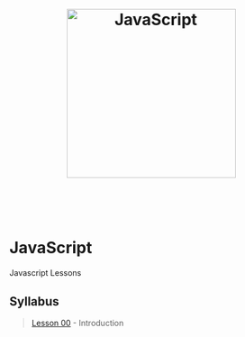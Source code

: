<h1 align="center">
	<br>
	<img height="300" src="https://upload.wikimedia.org/wikipedia/commons/9/99/Unofficial_JavaScript_logo_2.svg" alt="JavaScript">
	<br>
	<br>
	<br>
</h1>

# JavaScript
Javascript Lessons

## Syllabus
> [Lesson 00](https://github.com/jaimevirgen/JS/tree/master/lessons/lesson_00) - Introduction
